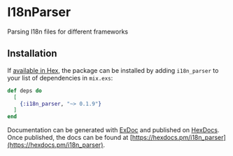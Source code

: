 # I18nParser

Parsing I18n files for different frameworks

## Installation

If [available in Hex](https://hex.pm/docs/publish), the package can be installed
by adding `i18n_parser` to your list of dependencies in `mix.exs`:

```elixir
def deps do
  [
    {:i18n_parser, "~> 0.1.9"}
  ]
end
```

Documentation can be generated with [ExDoc](https://github.com/elixir-lang/ex_doc)
and published on [HexDocs](https://hexdocs.pm). Once published, the docs can
be found at [https://hexdocs.pm/i18n_parser](https://hexdocs.pm/i18n_parser).
